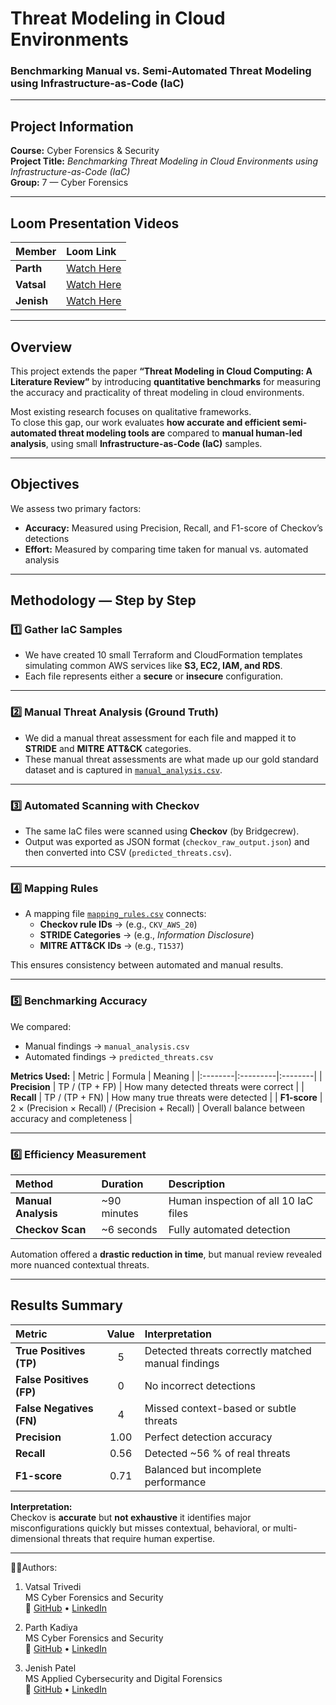 # Threat Modeling in Cloud Environments  
### Benchmarking Manual vs. Semi-Automated Threat Modeling using Infrastructure-as-Code (IaC)

---

## Project Information
**Course:** Cyber Forensics & Security  
**Project Title:** *Benchmarking Threat Modeling in Cloud Environments using Infrastructure-as-Code (IaC)*  
**Group:** 7 — Cyber Forensics

---

## Loom Presentation Videos
| Member | Loom Link |
|:-------|:-----------|
| **Parth** | [Watch Here](https://www.loom.com/share/544aa79fccdd4d68b36c2acf47b17238) |
| **Vatsal** | [Watch Here](https://www.loom.com/share/203c12551eb24f089cb251159c00b8d8) |
| **Jenish** | [Watch Here](https://www.loom.com/share/c2b3f5a38d8340a09668718b3893c549?sid=8ad5503b-8b07-4860-a3f9-4dfe5cb62c89) |

---

## Overview

This project extends the paper **“Threat Modeling in Cloud Computing: A Literature Review”** by introducing **quantitative benchmarks** for measuring the accuracy and practicality of threat modeling in cloud environments.

Most existing research focuses on qualitative frameworks.  
To close this gap, our work evaluates **how accurate and efficient semi-automated threat modeling tools are** compared to **manual human-led analysis**, using small **Infrastructure-as-Code (IaC)** samples.

---

## Objectives
We assess two primary factors:

- **Accuracy:** Measured using Precision, Recall, and F1-score of Checkov’s detections  
- **Effort:** Measured by comparing time taken for manual vs. automated analysis  

---

## Methodology — Step by Step

### **1️⃣ Gather IaC Samples**
- We have created 10 small Terraform and CloudFormation templates simulating common AWS services like **S3, EC2, IAM, and RDS**.  
- Each file represents either a **secure** or **insecure** configuration.

---

### **2️⃣ Manual Threat Analysis (Ground Truth)**
- We did a manual threat assessment for each  file and mapped it to **STRIDE** and **MITRE ATT&CK** categories.  
- These manual threat assessments are what made up our gold standard dataset and is captured in [`manual_analysis.csv`](manual_analysis/manual_analysis.csv).

---

### **3️⃣ Automated Scanning with Checkov**
- The same IaC files were scanned using **Checkov** (by Bridgecrew).  
- Output was exported as JSON format (`checkov_raw_output.json`) and then converted into CSV (`predicted_threats.csv`).

---

### **4️⃣ Mapping Rules**
- A mapping file [`mapping_rules.csv`](auto_scan_results/mapping_rules.csv) connects:
  - **Checkov rule IDs** → (e.g., `CKV_AWS_20`)  
  - **STRIDE Categories** → (e.g., *Information Disclosure*)  
  - **MITRE ATT&CK IDs** → (e.g., `T1537`)

This ensures consistency between automated and manual results.

---

### **5️⃣ Benchmarking Accuracy**
We compared:
- Manual findings → `manual_analysis.csv`  
- Automated findings → `predicted_threats.csv`

**Metrics Used:**
| Metric | Formula | Meaning |
|:--------|:---------|:--------|
| **Precision** | TP / (TP + FP) | How many detected threats were correct |
| **Recall** | TP / (TP + FN) | How many true threats were detected |
| **F1-score** | 2 × (Precision × Recall) / (Precision + Recall) | Overall balance between accuracy and completeness |

---

### **6️⃣ Efficiency Measurement**
| Method | Duration | Description |
|:--------|:----------|:------------|
| **Manual Analysis** | ~90 minutes | Human inspection of all 10 IaC files |
| **Checkov Scan** | ~6 seconds | Fully automated detection |

Automation offered a **drastic reduction in time**, but manual review revealed more nuanced contextual threats.

---

## Results Summary

| Metric | Value | Interpretation |
|:-------|:------:|:--------------|
| **True Positives (TP)** | 5 | Detected threats correctly matched manual findings |
| **False Positives (FP)** | 0 | No incorrect detections |
| **False Negatives (FN)** | 4 | Missed context-based or subtle threats |
| **Precision** | 1.00 | Perfect detection accuracy |
| **Recall** | 0.56 | Detected ~56 % of real threats |
| **F1-score** | 0.71 | Balanced but incomplete performance |

**Interpretation:**  
Checkov is **accurate** but **not exhaustive** it identifies major misconfigurations quickly but misses contextual, behavioral, or multi-dimensional threats that require human expertise.

---

🧑‍💻Authors:

  1) Vatsal  Trivedi  
  MS Cyber Forensics and Security  
🔗 [GitHub](https://github.com/vatsalmt) • [LinkedIn](https://www.linkedin.com/in/vatsal-trivedi18/)

  2) Parth Kadiya  
  MS Cyber Forensics and Security  
🔗 [GitHub](https://github.com/ParthKadiya) • [LinkedIn](https://www.linkedin.com/in/parthkadiya/)

  3) Jenish Patel  
  MS Applied Cybersecurity and Digital Forensics  
🔗 [GitHub](https://github.com/JenishPatel08) • [LinkedIn](https://www.linkedin.com/in/jenish-patel-91ba32316/)



